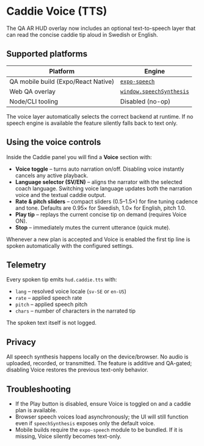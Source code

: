 # Caddie Voice (TTS)

The QA AR HUD overlay now includes an optional text-to-speech layer that can read the concise caddie tip aloud in Swedish or English.

## Supported platforms

| Platform | Engine |
| --- | --- |
| QA mobile build (Expo/React Native) | [`expo-speech`](https://docs.expo.dev/versions/latest/sdk/speech/) |
| Web QA overlay | [`window.speechSynthesis`](https://developer.mozilla.org/docs/Web/API/SpeechSynthesis) |
| Node/CLI tooling | Disabled (no-op) |

The voice layer automatically selects the correct backend at runtime. If no speech engine is available the feature silently falls back to text only.

## Using the voice controls

Inside the Caddie panel you will find a **Voice** section with:

- **Voice toggle** – turns auto narration on/off. Disabling voice instantly cancels any active playback.
- **Language selector (SV/EN)** – aligns the narrator with the selected coach language. Switching voice language updates both the narration voice and the textual caddie output.
- **Rate & pitch sliders** – compact sliders (0.5–1.5×) for fine tuning cadence and tone. Defaults are 0.95× for Swedish, 1.0× for English, pitch 1.0.
- **Play tip** – replays the current concise tip on demand (requires Voice ON).
- **Stop** – immediately mutes the current utterance (quick mute).

Whenever a new plan is accepted and Voice is enabled the first tip line is spoken automatically with the configured settings.

## Telemetry

Every spoken tip emits `hud.caddie.tts` with:

- `lang` – resolved voice locale (`sv-SE` or `en-US`)
- `rate` – applied speech rate
- `pitch` – applied speech pitch
- `chars` – number of characters in the narrated tip

The spoken text itself is not logged.

## Privacy

All speech synthesis happens locally on the device/browser. No audio is uploaded, recorded, or transmitted. The feature is additive and QA-gated; disabling Voice restores the previous text-only behavior.

## Troubleshooting

- If the Play button is disabled, ensure Voice is toggled on and a caddie plan is available.
- Browser speech voices load asynchronously; the UI will still function even if `speechSynthesis` exposes only the default voice.
- Mobile builds require the `expo-speech` module to be bundled. If it is missing, Voice silently becomes text-only.
